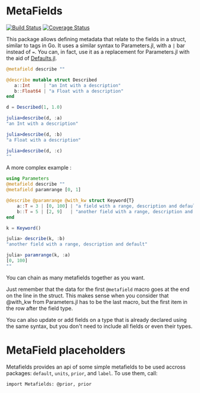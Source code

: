 # MetaFields

[![Build Status](https://travis-ci.org/rafaqz/MetaFields.jl.svg?branch=master)](https://travis-ci.org/rafaqz/MetaFields.jl)
[![Coverage Status](https://coveralls.io/repos/rafaqz/MetaFields.jl/badge.svg?branch=master&service=github)](https://coveralls.io/github/rafaqz/MetaFields.jl?branch=master)

This package allows defining metadata that relate to the fields
in a struct, similar to tags in Go.
It uses a similar syntax to Parameters.jl, with a `|` bar instead of
`=`. You can, in fact, use it as a replacement for Parameters.jl with the aid of 
[Defaults.jl](https://github.com/rafaqz/Defaults.jl).



```julia
@metafield describe ""

@describe mutable struct Described
   a::Int     | "an Int with a description"  
   b::Float64 | "a Float with a description"
end

d = Described(1, 1.0)

julia>describe(d, :a) 
"an Int with a description"  

julia>describe(d, :b) 
"a Float with a description"  

julia>describe(d, :c) 
""  
```

A more complex example :

```julia
using Parameters
@metafield describe ""
@metafield paramrange [0, 1]

@describe @paramrange @with_kw struct Keyword{T}
    a::T = 3 | [0, 100] | "a field with a range, description and default"
    b::T = 5 | [2, 9]   | "another field with a range, description and default"
end

k = Keyword()

julia> describe(k, :b) 
"another field with a range, description and default"

julia> paramrange(k, :a) 
[0, 100]
""  
```

You can chain as many metafields together as you want. 

Just remember that the data for the first `@metafield` macro
goes at the end on the line in the struct. This makes sense when you consider that @with_kw
from Parameters.jl has to be the last macro, but the first item in the row after
the field type.

You can also update or add fields on a type that is already declared using the
same syntax, but you don't need to include all fields or even their types.


# MetaField placeholders

Metafields provides an api of some simple metafields to be used accross
packages: `default`, `units`, `prior`, and `label`. To use them, call:

```
import Metafields: @prior, prior
```
